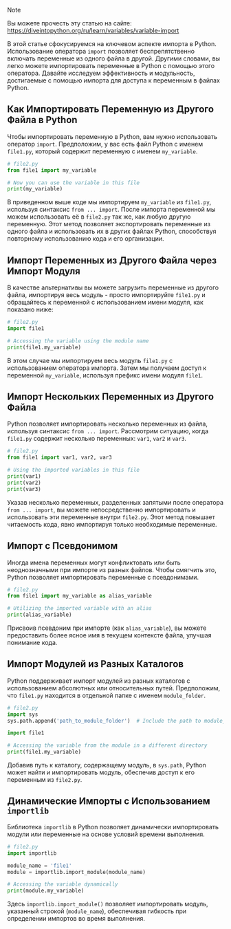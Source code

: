 > [!NOTE]
> Вы можете прочесть эту статью на сайте: https://diveintopython.org/ru/learn/variables/variable-import

В этой статье сфокусируемся на ключевом аспекте импорта в Python. Использование  оператора `import` позволяет беспрепятственно включать переменные из одного файла в другой. Другими словами, вы легко можете импортировать переменные в Python с помощью этого оператора.  Давайте исследуем эффективность и модульность, достигаемые с помощью импорта для доступа к переменным в файлах Python.

## Как Импортировать Переменную из Другого Файла в Python

Чтобы импортировать переменную в Python, вам нужно использовать оператор `import`. Предположим, у вас есть файл Python с именем `file1.py`, который содержит переменную с именем `my_variable`.

```python
# file2.py
from file1 import my_variable

# Now you can use the variable in this file
print(my_variable)
```

В приведенном выше коде мы импортируем `my_variable` из `file1.py`, используя синтаксис `from ... import`. После импорта переменной мы можем использовать её в `file2.py` так же, как любую другую переменную. Этот метод позволяет экспортировать переменные из одного файла и использовать их в других файлах Python, способствуя повторному использованию кода и его организации.

## Импорт Переменных из Другого Файла через Импорт Модуля

В качестве альтернативы вы можете загрузить переменные из другого файла, импортируя весь модуль - просто импортируйте `file1.py` и обращайтесь к переменной с использованием имени модуля, как показано ниже:

```python
# file2.py
import file1

# Accessing the variable using the module name
print(file1.my_variable)
```

В этом случае мы импортируем весь модуль `file1.py` с использованием оператора импорта. Затем мы получаем доступ к переменной `my_variable`, используя префикс имени модуля `file1`.

## Импорт Нескольких Переменных из Другого Файла

Python позволяет импортировать несколько переменных из файла, используя синтаксис `from ... import`. Рассмотрим ситуацию, когда `file1.py` содержит несколько переменных: `var1`, `var2` и `var3`.

```python
# file2.py
from file1 import var1, var2, var3

# Using the imported variables in this file
print(var1)
print(var2)
print(var3)
```

Указав несколько переменных, разделенных запятыми после оператора `from ... import`, вы можете непосредственно импортировать и использовать эти переменные внутри `file2.py`. Этот метод повышает читаемость кода, явно импортируя только необходимые переменные.

## Импорт с Псевдонимом 

Иногда имена переменных могут конфликтовать или быть неоднозначными при импорте из разных файлов. Чтобы смягчить это, Python позволяет импортировать переменные с псевдонимами.

```python
# file2.py
from file1 import my_variable as alias_variable

# Utilizing the imported variable with an alias
print(alias_variable)
```

Присвоив псевдоним при импорте (как `alias_variable`), вы можете предоставить более ясное имя в текущем контексте файла, улучшая понимание кода.

## Импорт Модулей из Разных Каталогов

Python поддерживает импорт модулей из разных каталогов с использованием абсолютных или относительных путей. Предположим, что `file1.py` находится в отдельной папке с именем `module_folder`.

```python
# file2.py
import sys
sys.path.append('path_to_module_folder')  # Include the path to module_folder

import file1

# Accessing the variable from the module in a different directory
print(file1.my_variable)
```

Добавив путь к каталогу, содержащему модуль, в `sys.path`, Python может найти и импортировать модуль, обеспечив доступ к его переменным из `file2.py`.

## Динамические Импорты с Использованием `importlib`

Библиотека `importlib` в Python позволяет динамически импортировать модули или переменные на основе условий времени выполнения.

```python
# file2.py
import importlib

module_name = 'file1'
module = importlib.import_module(module_name)

# Accessing the variable dynamically
print(module.my_variable)
```

Здесь `importlib.import_module()` позволяет импортировать модуль, указанный строкой (`module_name`), обеспечивая гибкость при определении импортов во время выполнения.


